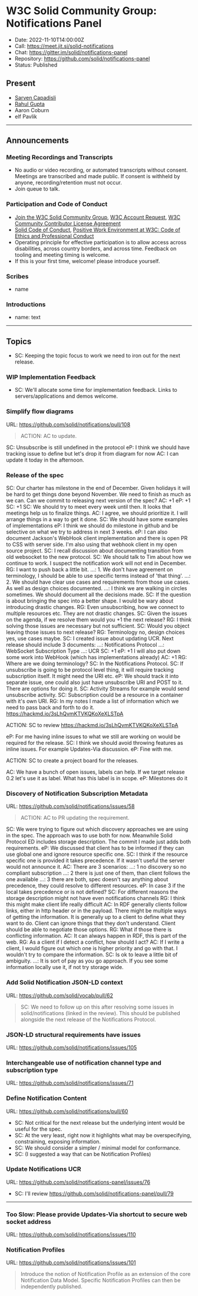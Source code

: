 # W3C Solid Community Group: Notifications Panel

* Date: 2022-11-10T14:00:00Z
* Call: https://meet.jit.si/solid-notifications
* Chat: https://gitter.im/solid/notifications-panel
* Repository: https://github.com/solid/notifications-panel
* Status: Published


## Present
* [Sarven Capadisli](https://csarven.ca/#i)
* [Rahul Gupta](https://cxres.pages.dev)
* Aaron Coburn
* elf Pavlik

---

## Announcements

### Meeting Recordings and Transcripts
* No audio or video recording, or automated transcripts without consent. Meetings are transcribed and made public. If consent is withheld by anyone, recording/retention must not occur.
* Join queue to talk.


### Participation and Code of Conduct
* [Join the W3C Solid Community Group](https://www.w3.org/community/solid/join), [W3C Account Request](http://www.w3.org/accounts/request), [W3C Community Contributor License Agreement](https://www.w3.org/community/about/agreements/cla/)
* [Solid Code of Conduct](https://github.com/solid/process/blob/main/code-of-conduct.md), [Positive Work Environment at W3C: Code of Ethics and Professional Conduct](https://www.w3.org/Consortium/cepc/)
* Operating principle for effective participation is to allow access across disabilities, across country borders, and across time. Feedback on tooling and meeting timing is welcome.
* If this is your first time, welcome! please introduce yourself.


### Scribes
* name

### Introductions

* name: text

---

## Topics

* SC: Keeping the topic focus to work we need to iron out for the next release.

### WIP Implementation Feedback
* SC: We'll allocate some time for implementation feedback. Links to servers/applications and demos welcome.


### Simplify flow diagrams
URL: https://github.com/solid/notifications/pull/108

>ACTION: AC to update.

SC: Unsubscribe is still undefined in the protocol
eP: I think we should have tracking issue to define but let's drop it from diagram for now
AC: I can update it today in the afternoon.


### Release of the spec

SC: Our charter has milestone in the end of December. Given holidays it will be hard to get things done beyond November. We need to finish as much as we can. Can we commit to releasing next version of the spec?
AC: +1
eP: +1
SC: +1
SC: We should try to meet every week until then. It looks that meetings help us to finalize things.
AC: I agree, we should prioritize it. I will arrange things in a way to get it done.
SC: We should have some examples of implementations
eP: I think we should do milestone in github and be selective on what we try to address in next 3 weeks.
eP: I can also document Jackson's WebHook client implementation and there is open PR to CSS with server side. I'm also using that webhook client in my open source project.
SC: I recall discussion about documenting transition from old websocket to the new protocol.
SC: We should talk to Tim about how we continue to work. I suspect the notification work will not end in December.
RG: I want to push back a little bit.
...: 1. We don't have agreement on terminology, I should be able to use specific terms instead of 'that thing'.
...: 2. We should have clear use cases and requirements from those use cases. As well as design choices documented.
...: I think we are walking in circles sometimes. We should document all the decisions made.
SC: If the question is about bringing the spec into a better shape. I would be wary about introducing drastic changes.
RG: Even unsubscribing, how we connect to multiple resources etc. They are not drastic changes.
SC: Given the issues on the agenda, if we resolve them would you +1 the next release?
RG: I think solving those issues are necessary but not sufficient.
SC: Would you object leaving those issues to next release?
RG: Terminology no, design choices yes, use cases maybe.
SC: I created issue about updating UCR. Next release should include 3 documents:
...: Notifications Protocol
...: WebSocket Subscription Type
...: UCR
SC: +1
eP: +1 I will also put down some work into WebHook (which has implementations already)
AC: +1
RG: Where are we doing terminology?
SC: In the Notifications Protocol.
SC: If unsubscribe is going to be protocol level thing, it will require tracking subscription itself. It might need the URI etc.
eP: We should track it into separate issue, one could also just have unsubscribe URI and POST to it. There are options for doing it.
SC: Activity Streams for example would send unsubscribe activity.
SC: Subscription could be a resource in a container with it's own URI.
RG: In my notes I made a list of information which we need to pass back and forth to do it. https://hackmd.io/3sLhQvmKTVKQKoXeXLSTpA

ACTION: SC to review https://hackmd.io/3sLhQvmKTVKQKoXeXLSTpA

eP: For me having inline issues to what we still are working on would be required for the release.
SC: I think we should avoid throwing features as inline issues. For example Updates-Via discussion.
eP: Fine with me.

ACTION: SC to create a project board for the releases.

AC: We have a bunch of open issues, labels can help. If we target release 0.2 let's use it as label. What has this label is in scope.
eP: Milestones do it



### Discovery of Notification Subscription Metadata
URL: https://github.com/solid/notifications/issues/58

>ACTION: AC to PR updating the requirement.

SC: We were trying to figure out which discovery approaches we are using in the spec. The approach was to use both for now. Meanwhile Solid Protocol ED includes storage description. The commit I made just adds both requirements.
eP: We discussed that client has to be informed if they can use global one and ignore resource specific one.
SC: I think if the resource specific one is provided it takes precedence. If it wasn't useful the server would not announce it.
AC: There are 3 scenarios:
...: 1 no discovery so no compliant subscription
...: 2 there is just one of them, than client follows the one available
...: 3 there are both, spec doesn't say anything about precedence, they could resolve to different resources.
eP: In case 3 if the local takes precedence or is not defined?
SC: For different reasons the storage description might not have even notifications channels
RG: I think this might make client life really difficult
AC: In RDF generally clients follow links, either in http header or in the payload. There might be multiple ways of getting the information. It is generally up to a client to define what they want to do. Client can ignore things that they don't understand. Client should be able to negotiate those options.
RG: What if those there is conflicting information.
AC: It can always happen in RDF, this is part of the web.
RG: As a client if I detect a conflict, how should I act?
AC: If I write a client, I would figure out which one is higher priority and go with that. I wouldn't try to compare the information.
SC: Is ok to leave a little bit of ambiguity.
...: It is sort of pay as you go approach. If you see some information locally use it, if not try storage wide.



### Add Solid Notification JSON-LD context
URL: https://github.com/solid/vocab/pull/62

>SC: We need to follow up on this after resolving some issues in solid/notifications (linked in the review). This should be published alongside the next release of the Notifications Protocol.




### JSON-LD structural requirements have issues
URL: https://github.com/solid/notifications/issues/105




### Interchangeable use of notification channel type and subscription type
URL: https://github.com/solid/notifications/issues/71



### Define Notification Content
URL: https://github.com/solid/notifications/pull/60

* SC: Not critical for the next release but the underlying intent would be useful for the spec.
* SC: At the very least, right now it highlights what may be overspecifying, constraining, exposing information.
* SC: We should consider a simpler / minimal model for conformance.
* SC: (I suggested a way that can be Notification Profiles)


### Update Notifications UCR
URL: https://github.com/solid/notifications-panel/issues/76

* SC: I'll review https://github.com/solid/notifications-panel/pull/79


---

### Too Slow: Please provide Updates-Via shortcut to secure web socket address
URL: https://github.com/solid/notifications/issues/110


### Notification Profiles
URL: https://github.com/solid/notifications/issues/101

>Introduce the notion of Notification Profile as an extension of the core Notification Data Model.
>Specific Notification Profiles can then be independently published.
